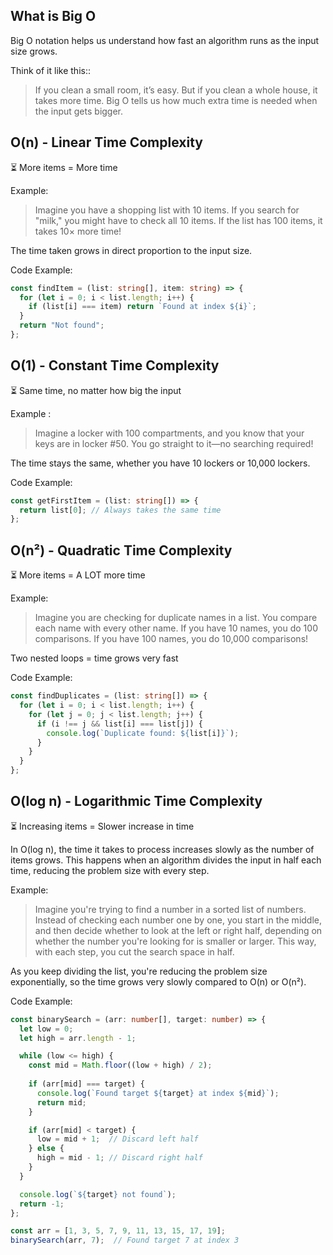 ## What is **Big O**

Big O notation helps us understand how fast an algorithm runs as the input size grows.

Think of it like this::

> If you clean a small room, it’s easy. But if you clean a whole house, it takes more time.
> Big O tells us how much extra time is needed when the input gets bigger.

## O(n) - Linear Time Complexity

⏳ More items = More time

Example:

> Imagine you have a shopping list with 10 items. If you search for "milk," you might have to check all 10 items. If the list has 100 items, it takes 10× more time!

The time taken grows in direct proportion to the input size.

Code Example:

```typescript
const findItem = (list: string[], item: string) => {
  for (let i = 0; i < list.length; i++) {
    if (list[i] === item) return `Found at index ${i}`;
  }
  return "Not found";
};
```

## O(1) - Constant Time Complexity

⏳ Same time, no matter how big the input

Example :

> Imagine a locker with 100 compartments, and you know that your keys are in locker #50. You go straight to it—no searching required!

The time stays the same, whether you have 10 lockers or 10,000 lockers.

Code Example:

```typescript
const getFirstItem = (list: string[]) => {
  return list[0]; // Always takes the same time
};
```

## O(n²) - Quadratic Time Complexity

⏳ More items = A LOT more time

Example:

> Imagine you are checking for duplicate names in a list. You compare each name with every other name. If you have 10 names, you do 100 comparisons. If you have 100 names, you do 10,000 comparisons!

Two nested loops = time grows very fast

Code Example:

```typescript
const findDuplicates = (list: string[]) => {
  for (let i = 0; i < list.length; i++) {
    for (let j = 0; j < list.length; j++) {
      if (i !== j && list[i] === list[j]) {
        console.log(`Duplicate found: ${list[i]}`);
      }
    }
  }
};
```

## O(log n) - Logarithmic Time Complexity

⏳ Increasing items = Slower increase in time

In O(log n), the time it takes to process increases slowly as the number of items grows. This happens when an algorithm divides the input in half each time, reducing the problem size with every step.

Example:

> Imagine you're trying to find a number in a sorted list of numbers. Instead of checking each number one by one, you start in the middle, and then decide whether to look at the left or right half, depending on whether the number you're looking for is smaller or larger. This way, with each step, you cut the search space in half.

As you keep dividing the list, you're reducing the problem size exponentially, so the time grows very slowly compared to O(n) or O(n²).

Code Example: 
```typescript
const binarySearch = (arr: number[], target: number) => {
  let low = 0;
  let high = arr.length - 1;

  while (low <= high) {
    const mid = Math.floor((low + high) / 2);
    
    if (arr[mid] === target) {
      console.log(`Found target ${target} at index ${mid}`);
      return mid;
    }

    if (arr[mid] < target) {
      low = mid + 1;  // Discard left half
    } else {
      high = mid - 1; // Discard right half
    }
  }

  console.log(`${target} not found`);
  return -1;
};

const arr = [1, 3, 5, 7, 9, 11, 13, 15, 17, 19];
binarySearch(arr, 7);  // Found target 7 at index 3

```
